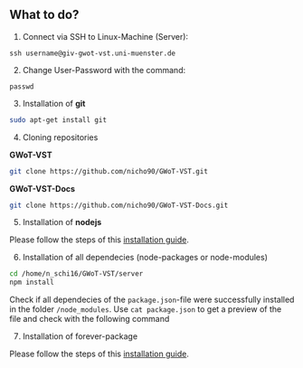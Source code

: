 ## What to do?

1) Connect via SSH to Linux-Machine (Server):

```
ssh username@giv-gwot-vst.uni-muenster.de
```

2) Change User-Password with the command:

```
passwd
```

3) Installation of **git**

```bash
sudo apt-get install git
```

4) Cloning repositories

**GWoT-VST**

```bash
git clone https://github.com/nicho90/GWoT-VST.git
```

**GWoT-VST-Docs**

```bash
git clone https://github.com/nicho90/GWoT-VST-Docs.git
```

5) Installation of **nodejs**

Please follow the steps of this [installation guide](/installations/nodejs).

6) Installation of all dependecies (node-packages or node-modules)

```bash
cd /home/n_schi16/GWoT-VST/server
npm install
```

Check if all dependecies of the `package.json`-file were successfully installed in the folder `/node_modules`. Use `cat package.json` to get a preview of the file and check with the following command

7) Installation of forever-package

Please follow the steps of this [installation guide](/installations/running).
